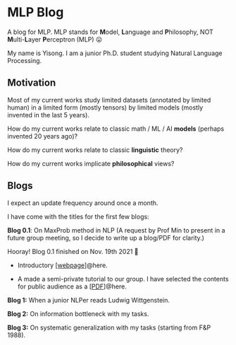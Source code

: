# MLP Blog

A blog for MLP. MLP stands for **M**odel, **L**anguage and **P**hilosophy, NOT **M**ulti-**L**ayer **P**erceptron (MLP) 😛

My name is Yisong. I am a junior Ph.D. student studying Natural Language Processing. 



## Motivation

Most of my current works study limited datasets (annotated by limited human) in a limited form (mostly tensors) by limited models (mostly invented in the last 5 years). 

How do my current works relate to classic math / ML / AI **models** (perhaps invented 20 years ago)?

How do my current works relate to classic **linguistic** theory?

How do my current works implicate **philosophical** views?



## Blogs

I expect an update frequency around once a month.

I have come with the titles for the first few blogs:

**Blog 0.1**: On MaxProb method in NLP (A request by Prof Min to present in a future group meeting, so I decide to write up a blog/PDF for clarity.) 

Hooray! Blog 0.1 finished on Nov. 19th 2021 🎉

- Introductory [[webpage](maxprob)]@here. 

- A made a semi-private tutorial to our group. I have selected the contents for public audience as a [[PDF](maxprob.pdf)]@here.



**Blog 1:** When a junior NLPer reads Ludwig Wittgenstein.

**Blog 2:** On information bottleneck with my tasks.

**Blog 3:** On systematic generalization with my tasks (starting from F&P 1988).





